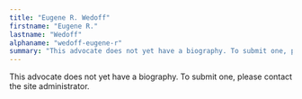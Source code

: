 ```yaml
---
title: "Eugene R. Wedoff"
firstname: "Eugene R."
lastname: "Wedoff"
alphaname: "wedoff-eugene-r"
summary: "This advocate does not yet have a biography. To submit one, please contact the site administrator."
---
```

This advocate does not yet have a biography. To submit one, please contact the site administrator.

